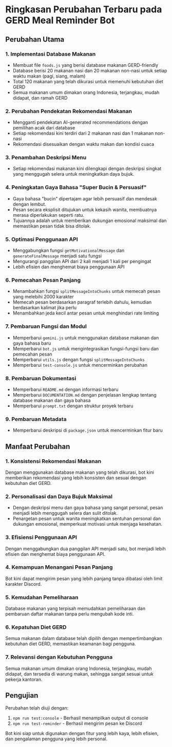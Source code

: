 # Ringkasan Perubahan Terbaru pada GERD Meal Reminder Bot

## Perubahan Utama

### 1. Implementasi Database Makanan
- Membuat file `foods.js` yang berisi database makanan GERD-friendly
- Database berisi 20 makanan nasi dan 20 makanan non-nasi untuk setiap waktu makan (pagi, siang, malam)
- Total 120 makanan yang telah dikurasi untuk memenuhi kebutuhan diet GERD
- Semua makanan umum dimakan orang Indonesia, terjangkau, mudah didapat, dan ramah GERD

### 2. Perubahan Pendekatan Rekomendasi Makanan
- Mengganti pendekatan AI-generated recommendations dengan pemilihan acak dari database
- Setiap rekomendasi kini terdiri dari 2 makanan nasi dan 1 makanan non-nasi
- Rekomendasi disesuaikan dengan waktu makan dan kondisi cuaca

### 3. Penambahan Deskripsi Menu
- Setiap rekomendasi makanan kini dilengkapi dengan deskripsi singkat yang menggugah selera untuk meningkatkan daya bujuk.

### 4. Peningkatan Gaya Bahasa "Super Bucin & Persuasif"
- Gaya bahasa "bucin" dipertajam agar lebih persuasif dan mendesak dengan lembut.
- Pesan secara eksplisit ditujukan untuk kekasih wanita, membuatnya merasa diperlakukan seperti ratu.
- Tujuannya adalah untuk memberikan dukungan emosional maksimal dan memastikan pesan tidak bisa ditolak.

### 5. Optimasi Penggunaan API
- Menggabungkan fungsi `getMotivationalMessage` dan `generateFinalMessage` menjadi satu fungsi
- Mengurangi panggilan API dari 2 kali menjadi 1 kali per pengingat
- Lebih efisien dan menghemat biaya penggunaan API

### 6. Pemecahan Pesan Panjang
- Menambahkan fungsi `splitMessageIntoChunks` untuk memecah pesan yang melebihi 2000 karakter
- Memecah pesan berdasarkan paragraf terlebih dahulu, kemudian berdasarkan kalimat jika perlu
- Menambahkan jeda kecil antar pesan untuk menghindari rate limiting

### 7. Pembaruan Fungsi dan Modul
- Memperbarui `gemini.js` untuk menggunakan database makanan dan gaya bahasa baru
- Memperbarui `bot.js` untuk mengintegrasikan fungsi-fungsi baru dan pemecahan pesan
- Memperbarui `utils.js` dengan fungsi `splitMessageIntoChunks`
- Memperbarui `test-console.js` untuk mencerminkan perubahan

### 8. Pembaruan Dokumentasi
- Memperbarui `README.md` dengan informasi terbaru
- Memperbarui `DOCUMENTATION.md` dengan penjelasan lengkap tentang database makanan dan gaya bahasa
- Memperbarui `prompt.txt` dengan struktur proyek terbaru

### 9. Pembaruan Metadata
- Memperbarui deskripsi di `package.json` untuk mencerminkan fitur baru

## Manfaat Perubahan

### 1. Konsistensi Rekomendasi Makanan
Dengan menggunakan database makanan yang telah dikurasi, bot kini memberikan rekomendasi yang lebih konsisten dan sesuai dengan kebutuhan diet GERD.

### 2. Personalisasi dan Daya Bujuk Maksimal
- Dengan deskripsi menu dan gaya bahasa yang sangat personal, pesan menjadi lebih menggugah selera dan sulit ditolak.
- Penargetan pesan untuk wanita meningkatkan sentuhan personal dan dukungan emosional, memperkuat motivasi untuk menjaga kesehatan.

### 3. Efisiensi Penggunaan API
Dengan menggabungkan dua panggilan API menjadi satu, bot menjadi lebih efisien dan menghemat biaya penggunaan API.

### 4. Kemampuan Menangani Pesan Panjang
Bot kini dapat mengirim pesan yang lebih panjang tanpa dibatasi oleh limit karakter Discord.

### 5. Kemudahan Pemeliharaan
Database makanan yang terpisah memudahkan pemeliharaan dan pembaruan daftar makanan tanpa perlu mengubah kode inti.

### 6. Kepatuhan Diet GERD
Semua makanan dalam database telah dipilih dengan mempertimbangkan kebutuhan diet GERD, memastikan keamanan bagi pengguna.

### 7. Relevansi dengan Kebutuhan Pengguna
Semua makanan umum dimakan orang Indonesia, terjangkau, mudah didapat, dan tersedia di warung makan, sehingga sangat sesuai untuk pekerja kantoran.

## Pengujian
Perubahan telah diuji dengan:
1. `npm run test:console` - Berhasil menampilkan output di console
2. `npm run test-reminder` - Berhasil mengirim pesan ke Discord

Bot kini siap untuk digunakan dengan fitur yang lebih kaya, lebih efisien, dan pengalaman pengguna yang lebih personal.